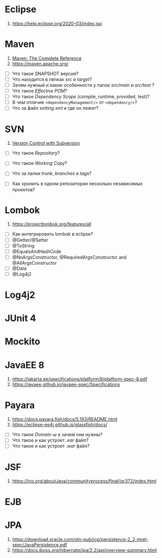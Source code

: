 # Eclipse
1. https://help.eclipse.org/2020-03/index.jsp

# Maven
1. [Maven: The Complete Reference](https://books.sonatype.com/mvnref-book/pdf/mvnref-pdf.pdf)
2. https://maven.apache.org/
- [ ] Что такое SNAPSHOT версия?
- [ ] Что находится в пвпках *src* и *target*?
- [ ] Зачем нужный и какие особенности у папок *src/main* и *src/test* ?
- [ ] Что такое *Effective POM*?
- [ ] Что такое *Dependency Scope* (compile, runtime, provided, test)?
- [ ] В чем отличие `<dependencyManagement/>` от `<dependency/>`? 
- [ ] Что за файл *setting.xml* и где он лежит? 

# SVN
1. [Version Control with Subversion](http://svnbook.red-bean.com/en/1.7/svn-book.pdf)
- [ ] Что такое *Repository*?
- [ ] Что такое *Working Copy*?
- [ ] Что за папки *trunk*, *branches* и *tags*?
- [ ] Как хронить в одном репозитории несколько независимых проектов?


# Lombok
1. https://projectlombok.org/features/all
- [ ] Как интегрировать lombok в eclipse?
- [ ] @Getter/@Setter
- [ ] @ToString
- [ ] @EqualsAndHashCode
- [ ] @NoArgsConstructor, @RequiredArgsConstructor and @AllArgsConstructor
- [ ] @Data
- [ ] @Log4j2

# Log4j2
# JUnit 4
# Mockito

# JavaEE 8
1. https://jakarta.ee/specifications/platform/8/platform-spec-8.pdf
2. https://javaee.github.io/javaee-spec/Specifications

# Payara
1. https://docs.payara.fish/docs/5.193/README.html
2. https://eclipse-ee4j.github.io/glassfish/docs/
- [ ] Что такое *Domain*-ы и зачем они нужны? 
- [ ] Что такое и как устроет *.ear* файл?
- [ ] Что такое и как устроет *.war* файл?

# JSF
1. https://jcp.org/aboutJava/communityprocess/final/jsr372/index.html

# EJB
# JPA
1. https://download.oracle.com/otn-pub/jcp/persistence-2_2-mrel-spec/JavaPersistence.pdf
2. https://docs.jboss.org/hibernate/jpa/2.2/api/overview-summary.html
